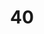 ---
title: "40"
imageurl: "../src/content/thumbnail/40.webp"
dwnurl: "https://imgs1.thamizhnation.org/40.jpg"
tags: ['thalaivar']
---